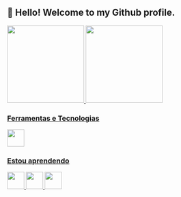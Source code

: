 ## 👋 Hello! Welcome to my Github profile.

<div>
<a href="https://github.com/The1g0rL">
<img height="180em" src="https://github-readme-stats.vercel.app/api/top-langs/?username=The1g0rL&layout=compact&langs_count=7&theme=dracula"/>
<img height="180em" src="https://github-readme-stats.vercel.app/api?username=The1g0rL&show_icons=true&theme=dracula&include_all_commits=true&count_private=true"/>
</div>
  
  
### Ferramentas e Tecnologias

<img src="https://cdn.jsdelivr.net/gh/devicons/devicon/icons/visualstudio/visualstudio-plain.svg" width="40" height="40"/>

  
  
### Estou aprendendo

<img src="https://cdn.jsdelivr.net/gh/devicons/devicon/icons/python/python-plain.svg" width="40" height="40"/> <img src="https://cdn.jsdelivr.net/gh/devicons/devicon/icons/javascript/javascript-original.svg" width="40" height="40"/> <img src="https://cdn.jsdelivr.net/gh/devicons/devicon/icons/react/react-original.svg" width="40" height="40"/>

  

  
  
